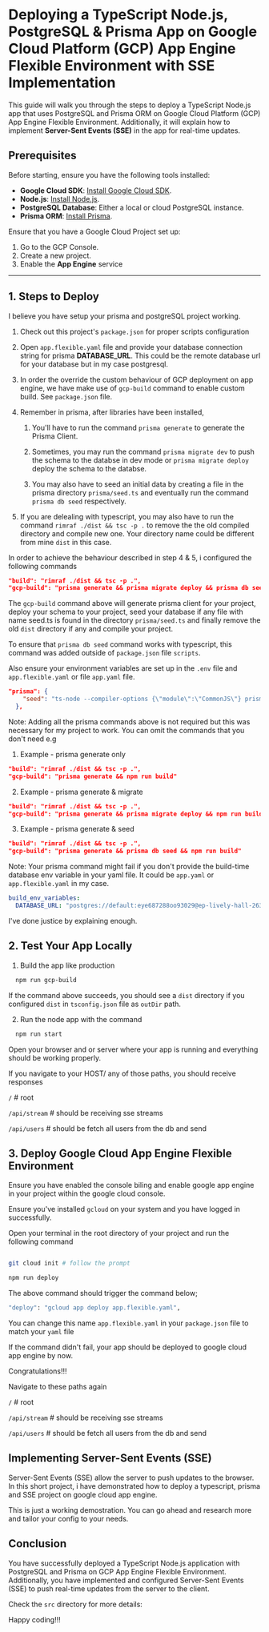 # Deploying a TypeScript Node.js, PostgreSQL & Prisma App on Google Cloud Platform (GCP) App Engine Flexible Environment with SSE Implementation

This guide will walk you through the steps to deploy a TypeScript Node.js app that uses PostgreSQL and Prisma ORM on Google Cloud Platform (GCP) App Engine Flexible Environment. Additionally, it will explain how to implement **Server-Sent Events (SSE)** in the app for real-time updates.

## Prerequisites

Before starting, ensure you have the following tools installed:

- **Google Cloud SDK**: [Install Google Cloud SDK](https://cloud.google.com/sdk/docs/install).
- **Node.js**: [Install Node.js](https://nodejs.org/).
- **PostgreSQL Database**: Either a local or cloud PostgreSQL instance.
- **Prisma ORM**: [Install Prisma](https://www.prisma.io/docs/getting-started).

Ensure that you have a Google Cloud Project set up:
1. Go to the GCP Console.
2. Create a new project.
3. Enable the **App Engine** service

---

## 1. Steps to Deploy

I believe you have setup your prisma and postgreSQL project working.

1. Check out this project's `package.json` for proper scripts configuration


2. Open `app.flexible.yaml` file and provide your database connection string for prisma **DATABASE_URL**. This could be the remote database url for your database but in my case postgresql.

3. In order the override the custom behaviour of GCP deployment on app engine, we have make use of `gcp-build` command to enable custom build. See `package.json` file.

4. Remember in prisma, after libraries have been installed, 
    1. You'll have to run the command `prisma generate` to generate the Prisma Client.

    2. Sometimes, you may run the command `prisma migrate dev` to push the schema to the databse in dev mode or `prisma migrate deploy` deploy the schema to the databse.

    3. You may also have to seed an initial data by creating a file in the prisma directory `prisma/seed.ts` and eventually run the command `prisma db seed` respectively.

5. If you are delealing with typescript, you may also have to run the command `rimraf ./dist && tsc -p .` to remove the the old compiled directory and compile new one. Your directory name could be different from mine `dist` in this case.

In order to achieve the behaviour described in step 4 & 5, i configured the following commands

```json
"build": "rimraf ./dist && tsc -p .",
"gcp-build": "prisma generate && prisma migrate deploy && prisma db seed && npm run build"
```

The `gcp-build` command above will generate prisma client for your project, deploy your schema to your project, seed your database if any file with name seed.ts is found in the directory `prisma/seed.ts` and finally remove the old `dist` directory if any and compile your project.

To ensure that `prisma db seed` command works with typescript, this command was added outside of `package.json` file `scripts`.

Also ensure your environment variables are set up in the `.env` file and `app.flexible.yaml` or file `app.yaml` file.

```json
"prisma": {
    "seed": "ts-node --compiler-options {\"module\":\"CommonJS\"} prisma/seed.ts"
  },
```

Note: Adding all the prisma commands above is not required but this was necessary for my project to work. You can omit the commands that you don't need e.g

1. Example - prisma generate only

```json
"build": "rimraf ./dist && tsc -p .",
"gcp-build": "prisma generate && npm run build"
```

2. Example - prisma generate & migrate

```json
"build": "rimraf ./dist && tsc -p .",
"gcp-build": "prisma generate && prisma migrate deploy && npm run build"
```

3. Example - prisma generate & seed

```json
"build": "rimraf ./dist && tsc -p .",
"gcp-build": "prisma generate && prisma db seed && npm run build"
```

Note: Your prisma command might fail if you don't provide the build-time database env variable in your yaml file. It could be `app.yaml` or `app.flexible.yaml` in my case.

```yaml
build_env_variables:
  DATABASE_URL: "postgres://default:eye687288oo93029@ep-lively-hall-2637h-83937.us-east-1.aws.neon.goner:5432/mydb?sslmode=require&pgbouncer=true&connect_timeout=120"
```

I've done justice by explaining enough.

## 2. Test Your App Locally

1. Build the app like production

```bash 
  npm run gcp-build
```

If the command above succeeds, you should see a `dist` directory if you configured `dist` in `tsconfig.json` file as `outDir` path.

2. Run the node app with the command

```bash 
  npm run start
```

Open your browser and or server where your app is running and everything should be working properly.

If you navigate to your HOST/ any of those paths, you should receive responses

`/` # root

`/api/stream` # should be receiving sse streams

`/api/users` # should be fetch all users from the db and send


## 3. Deploy Google Cloud App Engine Flexible Environment

Ensure you have enabled the console biling and enable google app engine in your project within the google cloud console.

Ensure you've installed `gcloud` on your system and you have logged in successfully.

Open your terminal in the root directory of your project and run the following command

```bash

git cloud init # follow the prompt

npm run deploy
```

The above command should trigger the command below;

```bash
"deploy": "gcloud app deploy app.flexible.yaml",
```

You can change this name `app.flexible.yaml` in your `package.json` file to match your `yaml` file

If the command didn't fail, your app should be deployed to google cloud app engine by now.

Congratulations!!!

Navigate to these paths again

`/` # root

`/api/stream` # should be receiving sse streams

`/api/users` # should be fetch all users from the db and send


## Implementing Server-Sent Events (SSE)

Server-Sent Events (SSE) allow the server to push updates to the browser. In this short project, i have demonstrated how to deploy a typescript, prisma and SSE project on google cloud app engine. 

This is just a working demostration. You can go ahead and research more and tailor your config to your needs.

## Conclusion

You have successfully deployed a TypeScript Node.js application with PostgreSQL and Prisma on GCP App Engine Flexible Environment. Additionally, you have implemented and configured Server-Sent Events (SSE) to push real-time updates from the server to the client.

Check the `src` directory for more details:

Happy coding!!!